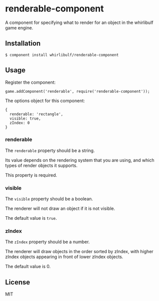 
# renderable-component

A component for specifying what to render for an object in the whirlibulf game engine.

## Installation

    $ component install whirlibulf/renderable-component

## Usage

Register the component:

    game.addComponent('renderable', require('renderable-component'));

The options object for this component:

    {
      renderable: 'rectangle',
      visible: true,
      zIndex: 0
    }

### renderable

The `renderable` property should be a string.

Its value depends on the rendering system that you are using, and which types of render objects it supports.

This property is required.

### visible

The `visible` property should be a boolean.

The renderer will not draw an object if it is not visible.

The default value is `true`.

### zIndex

The `zIndex` property should be a number.

The renderer will draw objects in the order sorted by zIndex, with higher zIndex objects appearing in front of lower zIndex objects.

The default value is 0.

## License

  MIT
